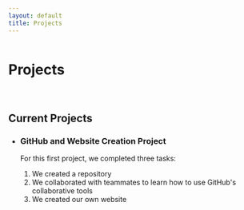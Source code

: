 ```yaml
---
layout: default
title: Projects
---
```


<div style="display: flex; flex-wrap: wrap; gap: 20px;">
  <!-- Left column: Page Title -->
  <div style="flex: 1; min-width: 300px;">
    <h1>Projects</h1>
  </div>
  
  <!-- Right column: List of Projects -->
  <div style="flex: 1; min-width: 300px;">
    <h2>Current Projects</h2>
    <ul>
      <li>
        <h3>GitHub and Website Creation Project</h3>
        <p>For this first project, we completed three tasks:</p>
        <ol>
          <li>We created a repository</li>
          <li>We collaborated with teammates to learn how to use GitHub's collaborative tools</li>
          <li>We created our own website</li>
        </ol>
      </li>
    </ul>
  </div>
</div>
